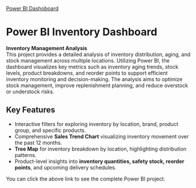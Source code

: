 
[Power BI Dashoboard](https://app.powerbi.com/view?r=eyJrIjoiMTA0YWQ2ZDgtNTllYy00YjY3LTgzZGYtMTI3NjMxMTBlMjNiIiwidCI6ImQzM2I1MjRlLTAyMDEtNDY5Ni1hNjIzLWE5NTEzMjIyNmM4ZiJ9)

# Power BI Inventory Dashboard  

**Inventory Management Analysis**  
This project provides a detailed analysis of inventory distribution, aging, and stock management across multiple locations. Utilizing Power BI, the dashboard visualizes key metrics such as inventory aging trends, stock levels, product breakdowns, and reorder points to support efficient inventory monitoring and decision-making. The analysis aims to optimize stock management, improve replenishment planning, and reduce overstock or understock risks.  

## Key Features  
- Interactive filters for exploring inventory by location, brand, product group, and specific products.  
- Comprehensive **Sales Trend Chart** visualizing inventory movement over the past 12 months.  
- **Tree Map** for inventory breakdown by location, highlighting distribution patterns.  
- Product-level insights into **inventory quantities, safety stock, reorder points**, and upcoming delivery schedules.  

You can click the above link to see the complete Power BI project.  
